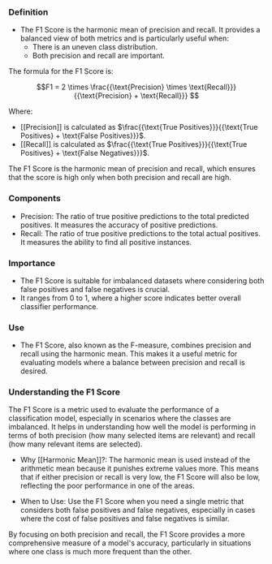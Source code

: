 ### Definition
- The F1 Score is the harmonic mean of precision and recall. It provides a balanced view of both metrics and is particularly useful when:
  - There is an uneven class distribution.
  - Both precision and recall are important.

The formula for the F1 Score is:

$$F1 = 2 \times \frac{{\text{Precision} \times \text{Recall}}}{{\text{Precision} + \text{Recall}}} $$

Where:
- [[Precision]] is calculated as $\frac{{\text{True Positives}}}{{\text{True Positives} + \text{False Positives}}}$.
- [[Recall]] is calculated as $\frac{{\text{True Positives}}}{{\text{True Positives} + \text{False Negatives}}}$.

The F1 Score is the harmonic mean of precision and recall, which ensures that the score is high only when both precision and recall are high.

### Components
- Precision: The ratio of true positive predictions to the total predicted positives. It measures the accuracy of positive predictions.
- Recall: The ratio of true positive predictions to the total actual positives. It measures the ability to find all positive instances.

### Importance
- The F1 Score is suitable for imbalanced datasets where considering both false positives and false negatives is crucial.
- It ranges from 0 to 1, where a higher score indicates better overall classifier performance.

### Use
- The F1 Score, also known as the F-measure, combines precision and recall using the harmonic mean. This makes it a useful metric for evaluating models where a balance between precision and recall is desired.

### Understanding the F1 Score

The F1 Score is a metric used to evaluate the performance of a classification model, especially in scenarios where the classes are imbalanced. It helps in understanding how well the model is performing in terms of both precision (how many selected items are relevant) and recall (how many relevant items are selected).

- Why [[Harmonic Mean]]?: The harmonic mean is used instead of the arithmetic mean because it punishes extreme values more. This means that if either precision or recall is very low, the F1 Score will also be low, reflecting the poor performance in one of the areas.

- When to Use: Use the F1 Score when you need a single metric that considers both false positives and false negatives, especially in cases where the cost of false positives and false negatives is similar.

By focusing on both precision and recall, the F1 Score provides a more comprehensive measure of a model's accuracy, particularly in situations where one class is much more frequent than the other.